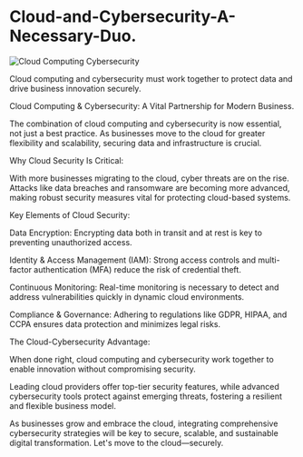 # Cloud-and-Cybersecurity-A-Necessary-Duo.

![Cloud Computing   Cybersecurity](https://github.com/user-attachments/assets/57217898-d1f7-41f9-8b70-75a05096306b)

Cloud computing and cybersecurity must work together to protect data and drive business innovation securely.

Cloud Computing & Cybersecurity: A Vital Partnership for Modern Business.

The combination of cloud computing and cybersecurity is now essential, not just a best practice. As businesses move to the cloud for greater flexibility and scalability, securing data and infrastructure is crucial.

Why Cloud Security Is Critical:

With more businesses migrating to the cloud, cyber threats are on the rise. Attacks like data breaches and ransomware are becoming more advanced, making robust security measures vital for protecting cloud-based systems.

Key Elements of Cloud Security:

Data Encryption: Encrypting data both in transit and at rest is key to preventing unauthorized access.

Identity & Access Management (IAM): Strong access controls and multi-factor authentication (MFA) reduce the risk of credential theft.

Continuous Monitoring: Real-time monitoring is necessary to detect and address vulnerabilities quickly in dynamic cloud environments.

Compliance & Governance: Adhering to regulations like GDPR, HIPAA, and CCPA ensures data protection and minimizes legal risks.

The Cloud-Cybersecurity Advantage:

When done right, cloud computing and cybersecurity work together to enable innovation without compromising security.

Leading cloud providers offer top-tier security features, while advanced cybersecurity tools protect against emerging threats, fostering a resilient and flexible business model.

As businesses grow and embrace the cloud, integrating comprehensive cybersecurity strategies will be key to secure, scalable, and sustainable digital transformation. Let's move to the cloud—securely.
